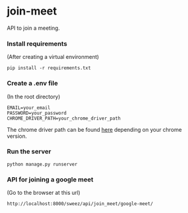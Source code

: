 # join-meet

API to join a meeting.

### Install requirements

(After creating a virtual environment)

```
pip install -r requirements.txt
```

### Create a .env file

(In the root directory)

```
EMAIL=your_email
PASSWORD=your_password
CHROME_DRIVER_PATH=your_chrome_driver_path
```

The chrome driver path can be found [here](https://chromedriver.chromium.org/downloads) depending on your chrome
version.

### Run the server

```
python manage.py runserver
```

### API for joining a google meet

(Go to the browser at this url)

```
http://localhost:8000/sweez/api/join_meet/google-meet/
```

